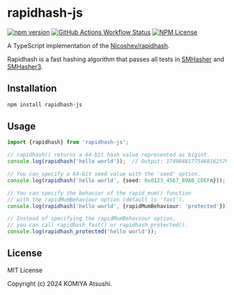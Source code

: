 # rapidhash-js

[![npm version](https://badge.fury.io/js/rapidhash-js.png)](https://badge.fury.io/js/rapidhash-js)
[![GitHub Actions Workflow Status](https://img.shields.io/github/actions/workflow/status/komiya-atsushi/rapidhash-js/test.yaml)](https://github.com/komiya-atsushi/rapidhash-js/actions/workflows/test.yaml)
[![NPM License](https://img.shields.io/npm/l/rapidhash-js)](https://opensource.org/licenses/MIT)

A TypeScript implementation of the [Nicoshev/rapidhash](https://github.com/Nicoshev/rapidhash).

Rapidhash is a fast hashing algorithm that passes all tests in [SMHasher](https://github.com/rurban/smhasher) and [SMHasher3](https://gitlab.com/fwojcik/smhasher3).

## Installation


```bash
npm install rapidhash-js
```

## Usage

```typescript
import {rapidhash} from 'rapidhash-js';

// rapidhash() returns a 64-bit hash value represented as bigint.
console.log(rapidhash('hello world'));  // Output: 17498481775468162579n

// You can specify a 64-bit seed value with the 'seed' option.
console.log(rapidhash('hello world', {seed: 0x0123_4567_89AB_CDEFn}));  // Output: 9400866032237060842n

// You can specify the behavior of the rapid_mum() function
// with the rapidMumBehaviour option (default is 'fast').
console.log(rapidhash('hello world', {rapidMumBehaviour: 'protected'}));  // Output: 16019612682927597028n

// Instead of specifying the rapidMumBehaviour option,
// you can call rapidhash_fast() or rapidhash_protected().
console.log(rapidhash_protected('hello world'));
```

## License

MIT License

Copyright (c) 2024 KOMIYA Atsushi.
